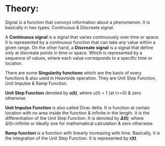 # Theory:

Signal is a function that convoys information about a phenomenon. It is basically in two types. Continuous & Discreate signal. <br>

A __Continuous signal__ is a signal that varies continuously over time or space. It is represented by a continuous function that can take any value within a given range. On the other hand, a __Discreate signal__ is a signal that define only at discreate points in time or space. Which is represented by a sequence of values, where each value corresponds to a specific time or location. <br>

There are some __Singularity functions__ which are the basis of every functions & also used in Heaviside operation. They are Unit Step Function, Unit Impulse & Ramp Function. <br>

__Unit Step Function__ denoted by ___u(t)___, where u(t) = 1 (at t>=0) & zero otherwise.<br>

__Unit Impulse Function__ is also called Dirac delta. It is function at certain location with no area inside the function & infinite in the length. It is the differentiation of the Unit Step Function. It is denoted by ___Δ(t)___, where Δ(t)=infinite or ideally one for mathematical calculation & zero otherwise. <br>

__Ramp function__ is a function with linearly increasing with time. Basically, it is the integration of the Unit Step Function. It is represented by ___r(t)___. 
